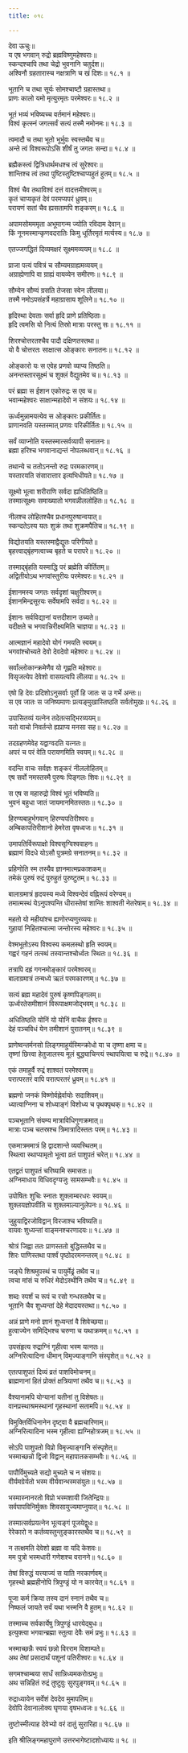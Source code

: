 ```yaml
---
title: ०१८

---
```

देवा ऊचुः॥  
य एष भगवान् रुद्रो ब्रह्मविष्णुमहेश्वराः॥  
स्कन्दश्चापि तथा चेद्रो भुवनानि चतुर्दश॥  
अश्विनौ ग्रहतारास्च नक्षत्राणि च खं दिशः॥ १८.१ ॥  
  
भूतानि च तथा सूर्यः सोमश्चाष्टौ ग्रहास्तथा॥  
प्राणः कालो यमो मृत्युरमृतः परमेश्वरः॥ १८.२ ॥  
  
भूतं भव्यं भविष्यच्च वर्तमानं महेश्वरः॥  
विश्वं कृत्स्नं जगत्सर्वं सत्यं तस्मै नमोनमः॥ १८.३ ॥  
  
त्वमादौ च तथा भूतो भूर्भुवः स्वस्तथैव च॥  
अन्ते त्वं विश्वरूपोऽसि शीर्षं तु जगतः सन्दा॥ १८.४ ॥  
  
ब्रह्मैकस्त्वं द्वित्रिधार्थमधश्च त्वं सुरेश्वरः॥  
शान्तिश्च त्वं तथा पुष्टिस्तुष्टिश्चाप्यहुतं हुतम्॥ १८.५ ॥  
  
विश्वं चैव तथाविश्वं दत्तं वादत्तमीश्वरम्॥  
कृतं चाप्यकृतं देवं परमप्यपरं ध्रुवम्॥  
परायणं सतां चैव ह्यसतामपि शङ्करम्॥ १८.६ ॥  
  
अपामसोमममृता अभूमागन्म ज्योति रविदाम देवान्॥  
किं नूनमस्मान्कृणवदरातिः किमु धूर्तिरमृतं मर्त्यस्य॥ १८.७ ॥  
  
एतज्जगद्धितं दिव्यमक्षरं सूक्ष्ममव्ययम्॥ १८.८ ॥  
  
प्राजा पत्यं पवित्रं च सौम्यमग्राह्यमव्ययम्॥  
अग्राह्येणापि वा ग्राह्यं वायव्येन समीरणः॥ १८.९ ॥  
  
सौम्येन सौम्यं ग्रसति तेजसा स्वेन लीलया॥  
तस्मै नमोऽपसंहर्त्रे महाग्रासाय शूलिने॥ १८.१० ॥  
  
हृदिस्था देवताः सर्वा हृदि प्राणे प्रतिष्ठिताः॥  
हृदि त्वमसि यो नित्यं तिस्रो मात्राः परस्तु सः॥ १८.११ ॥  
  
शिरश्चोत्तरतश्चैव पादौ दक्षिणतस्तथा॥  
यो वै चोत्तरतः साक्षात्स ओङ्कारः सनातनः॥ १८.१२ ॥  
  
ओङ्कारो यः स एवेह प्रणवो व्याप्य तिष्ठति॥  
अनन्तस्तारसूक्ष्मं च शुक्लं वैद्युतमेव च॥ १८.१३ ॥  
  
परं ब्रह्मा स ईशान एकोरुद्रः स एव च॥  
भवान्महेश्वरः साक्षान्महादेवो न संशयः॥ १८.१४ ॥  
  
ऊर्ध्वमुन्नामयत्येव स ओङ्कारः प्रकीर्तितः॥  
प्राणानवति यस्तस्मात् प्रणवः परिकीर्तितः॥ १८.१५ ॥  
  
सर्वं व्याप्नोति यस्तस्मात्सर्वव्यापी सनातनः॥  
ब्रह्मा हरिश्च भगवानाद्यन्तं नोपलब्धवान्॥ १८.१६ ॥  
  
तथान्ये च ततोऽनन्तो रुद्रः परमकारणम्॥  
यस्तारयति संसारात्तार इत्यभिधीयते॥ १८.१७ ॥  
  
सूक्ष्मो भूत्वा शरीराणि सर्वदा ह्यधितिष्ठिति॥  
तस्मात्सूक्ष्मः समाख्यातो भगवन्नीललोहितः॥ १८.१८ ॥  
  
नीलश्च लोहितश्चैव प्रधानपुरुषान्वयात्॥  
स्कन्दतेऽस्य यतः शुक्रं तथा शुक्रमपैतिच॥ १८.१९ ॥  
  
विद्योतयति यस्तस्माद्वैद्युतः परिगीयते॥  
बृहत्त्वाद्बृंहणत्वाच्च बृहते च परापरे॥ १८.२० ॥  
  
तस्माद्बृंहति यस्माद्धि परं ब्रह्मेति कीर्तितम्॥  
अद्वितीयोऽथ भगवांस्तुरीयः परमेश्वरः॥ १८.२१ ॥  
  
ईशानमस्य जगतः सर्वदृशां चक्षुरीश्वरम्॥  
ईशानमिन्द्रसूरयः सर्वेषामपि सर्वदा॥ १८.२२ ॥  
  
ईशानः सर्वविद्यानां यत्तदीशान उच्यते॥  
यदीक्षते च भगवान्निरीक्ष्यमिति चाज्ञया॥ १८.२३ ॥  
  
आत्मज्ञानं महादेवो योगं गमयति स्वयम्॥  
भगवांश्चोच्यते देवो देवदेवो महेश्वरः॥ १८.२४ ॥  
  
सर्वांल्लोकान्क्रमेणैव यो गृह्णति महेश्वरः॥  
विसृजत्येप देवेशो वासयत्यपि लीलया॥ १८.२५ ॥  
  
एषो हि देवः प्रदिशोऽनुसर्वाः पूर्वो हि जातः स उ गर्भे अन्तः॥  
स एव जातः स जनिष्यमाणः प्रत्यङ्मुखास्तिष्ठति सर्वतोमुखः॥ १८.२६ ॥  
  
उपासितव्यं यत्नेन तदेतत्सद्भिरव्ययम्॥  
यतो वाचो निवर्तन्ते ह्यप्राप्य मनसा सह॥ १८.२७ ॥  
  
तदग्रहणमेवेह यद्वाग्वदति यत्नतः॥  
अपरं च परं वेति परायणमिति स्वयम्॥ १८.२८ ॥  
  
वदन्ति वाचः सर्वज्ञः शङ्करं नीललोहितम्॥  
एष सर्वो नमस्तस्मै पुरुषः पिङ्गलः शिवः॥ १८.२९ ॥  
  
स एष स महारुद्रो विश्वं भूतं भविष्यति॥  
भुवनं बहुधा जातं जायमानमितस्ततः॥ १८.३० ॥  
  
हिरण्यबाहुर्भगवान् हिरण्यपतिरीश्वरः॥  
अम्बिकापतिरीशानो हेमरेता वृषध्वजः॥ १८.३१ ॥  
  
उमापतिर्विरूपाक्षो विश्वसृग्विश्ववाहनः॥  
ब्रह्माणं विदधे योऽसौ पुत्रमग्रे सनातनम्॥ १८.३२ ॥  
  
प्रहिणोति स्म तस्यैव ज्ञानमात्मप्रकाशकम्॥  
तमेकं पुरुषं रुद्रं पुरुहुतं पुरुष्टुतम्॥ १८.३३ ॥  
  
बालाग्रमात्रं हृदयस्य मध्ये विश्वन्देवं वह्निरूपं वरेण्यम्॥  
तमात्मस्थं येऽनुपश्यन्ति धीरास्तेषां शान्तिः शाश्वती नेतरेषाम्॥ १८.३४ ॥  
  
महतो यो महीयांश्च ह्यणोरप्यणुरव्ययः॥  
गुहायां निहितश्चात्मा जन्तोरस्य महेश्वरः॥ १८.३५ ॥  
  
वेश्मभूतोऽस्य विश्वस्य कमलस्थो हृति स्वयम्॥  
गह्वरं गहनं तत्स्थं तस्यान्तश्चोर्ध्वतः स्थितः॥ १८.३६ ॥  
  
तत्रापि दह्रं गगनमोङ्कारं परमेश्वरम्॥  
बालाग्रमात्रं तन्मध्ये ऋतं परमकारणम्॥ १८.३७ ॥  
  
सत्यं ब्रह्म महादेवं पुरुषं कृष्णपिङ्गलम्॥  
ऊर्ध्वरतेसमीशानं विरूपाक्षमजोद्भवम्॥ १८.३८ ॥  
  
अधितिष्ठति योनिं यो योनिं वाचैक ईश्वरः॥  
देहं पञ्चविधं येन तमीशानं पुरातनम्॥ १८.३९ ॥  
  
प्राणेष्वन्तर्मनसो लिङ्गमाहुर्यस्मिन्क्रोधो या च तृष्णा क्षमा च॥  
तृष्णां छित्त्वा हेतुजालस्य मूलं बुद्ध्याचिन्त्यं स्थापयित्वा च रुद्रे॥ १८.४० ॥  
  
एकं तमाहुर्वै रुद्रं शाश्वतं परमेश्वरम्॥  
परात्परतरं वापि परात्परतरं ध्रुवम्॥ १८.४१ ॥  
  
ब्रह्मणो जनकं विष्णोर्वह्नेर्वायोः सदाशिवम्॥  
ध्यात्वाग्निना च शोध्याङ्गं विशोध्य च पृथक्पृथक्॥ १८.४२ ॥  
  
पञ्चभूतानि संयम्य मात्राविधिगुणक्रमात्॥  
मात्राः पञ्च चतस्रश्च त्रिमात्रादिस्ततः परम्॥ १८.४३ ॥  
  
एकमात्रममात्रं हि द्वादशान्ते व्यवस्थितम्॥  
स्थित्वा स्थाप्यामृतो भूत्वा व्रतं पाशुपतं चरेत्॥ १८.४४ ॥  
  
एतद्व्रतं पाशुपतं चरिष्यामि समासतः॥  
अग्निमाधाय विधिवदृग्यजुः सामसम्भवैः॥ १८.४५ ॥  
  
उपोषितः शुचिः स्नातः शुक्लाम्बरधरः स्वयम्॥  
शुक्लयज्ञोपवीति च शुक्लमाल्यानुलेपनः॥ १८.४६ ॥  
  
जुहुयाद्विरजोविद्वान् विरजाश्च भविष्यति॥  
वायवः शुध्यन्तां वाङ्मनश्चरणादयः॥ १८.४७ ॥  
  
श्रोत्रं जिह्वा ततः प्राणस्ततो बुद्धिस्तथैव च॥  
शिरः पाणिस्तथा पार्श्वं पृष्ठोदरमनन्तरम्॥ १८.४८ ॥  
  
जङ्घे शिश्रमुपस्थं च पायुर्मेढ्रं तथैव च॥  
त्वचा मांसं च रुधिरं मेदोऽस्थीनि तथैव च॥ १८.४९ ॥  
  
शब्दः स्पर्शं च रूपं च रसो गन्धस्तथैव च॥  
भूतानि चैव शुध्यन्तां देहे मेदादयस्तथा॥ १८.५० ॥  
  
अन्नं प्राणे मनो ज्ञानं शुध्यन्तां वै शिवेच्छया॥  
हुत्वाज्येन समिद्भिश्च चरुणा च यथाक्रमम्॥ १८.५१ ॥  
  
उपसंहृत्य रुद्राग्निं गृहीत्वा भस्म यत्नतः॥  
अग्निरित्यादिना धीमान् विमृज्याङ्गानि संस्पृशेत्॥ १८.५२ ॥  
  
एतत्पाशुपतं दिव्यं व्रतं पाशविमोचनम्॥  
ब्राह्मणानां हितं प्रोक्तं क्षत्रियाणां तथैव च॥ १८.५३ ॥  
  
वैश्यानामपि योग्यानां यतीनां तु विशेषतः॥  
वानप्रस्थाश्रमस्थानां गृहस्थानां सतामपि॥ १८.५४ ॥  
  
विमुक्तिर्विधिनानेन दृष्ट्वा वै ब्रह्मचारिणाम्॥  
अग्निरित्यादिना भस्म गृहीत्वा ह्यग्निहोत्रजम्॥ १८.५५ ॥  
  
सोऽपि पाशुपतो विप्रो विमृज्याङ्गानि संस्पृशेत्॥  
भस्माच्छन्नो द्विजो विद्वान् महापातकसम्भवैः॥ १८.५६ ॥  
  
पापौर्विमुच्यते सद्यो मुच्यते च न संशयः॥  
वीर्यमग्रेर्यतो भस्म वीर्यवान्भस्मसंयुतः॥ १८.५७ ॥  
  
भस्मास्नानरतो विप्रो भस्मशायी जितेन्द्रियः॥  
सर्वपापविनिर्मुक्तः शिवसायुज्यमाप्नुयात्॥ १८.५८ ॥  
  
तस्मात्सर्वप्रयत्नेन भूत्यङ्गं पूजयेद्वुधः॥  
रेरेकारो न कर्तव्यस्तुन्तुङ्कारस्तथैव च॥ १८.५९ ॥  
  
न तत्क्षमति देवेशो ब्रह्मा वा यदि केशवः॥  
मम पुत्रो भस्मधारी गणेशश्च वरानने॥ १८.६० ॥  
  
तेषां विरुद्धं यत्त्याज्यं स याति नरकार्णवम्॥  
गृहस्थो ब्रह्महीनोपि त्रिपुण्ड्रं यो न कारयेत्॥ १८.६१ ॥  
  
पूजा कर्म क्रिया तस्य दानं स्नानं तथैव च॥  
निष्फलं जायते सर्वं यथा भस्मनि वै हुतम्॥ १८.६२ ॥  
  
तस्माच्च सर्वकार्येषु त्रिपुण्ड्रं धारयेद्बुधः॥  
इत्युक्त्वा भगवान्ब्रह्मा स्तुत्वा देवैः समं प्रभुः॥ १८.६३ ॥  
  
भस्माच्छन्नैः स्वयं छन्नो विरराम विशाम्पते॥  
अथ तेषां प्रसादार्थं पशूनां पतिरीश्वरः॥ १८.६४ ॥  
  
सगमश्चाम्बया सार्धं सान्निध्यमकरोत्प्रभुः॥  
अथ सन्निहितं रुद्रं तुष्टुवुः सुरपुङ्गवम्॥ १८.६५ ॥  
  
रुद्राध्यायेन सर्वेशं देवदेव मुमापतिम्॥  
देवोपि देवानालोक्य घृणया वृषभध्वजः॥ १८.६६ ॥  
  
तुष्टोस्मीत्याह देवेभ्यो वरं दातुं सुरारिहा॥ १८.६७ ॥  
  
इति श्रीलिङ्गमहापुराणे उत्तरभागेष्टादशोध्यायः॥ १८ ॥